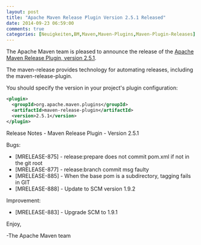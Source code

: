 ```yaml
---
layout: post
title: "Apache Maven Release Plugin Version 2.5.1 Released"
date: 2014-09-23 06:59:00
comments: true
categories: [Neuigkeiten,BM,Maven,Maven-Plugins,Maven-Plugin-Releases]
---
```

The Apache Maven team is pleased to announce the release of the 
[Apache Maven Release Plugin, version 2.5.1](http://maven.apache.org/plugins/maven-release-plugin/).

The maven-release provides technology for automating releases, including
the maven-release-plugin.

You should specify the version in your project's plugin configuration:

``` xml
<plugin>
  <groupId>org.apache.maven.plugins</groupId>
  <artifactId>maven-release-plugin</artifactId>
  <version>2.5.1</version>
</plugin>
```

<!-- more -->

Release Notes - Maven Release Plugin - Version 2.5.1

Bugs:

 * [MRELEASE-875] - release:prepare does not commit pom.xml if not in the git root
 * [MRELEASE-877] - release:branch commit msg faulty
 * [MRELEASE-885] - When the base pom is a subdirectory, tagging fails in GIT
 * [MRELEASE-888] - Update to SCM version 1.9.2

Improvement:

 * [MRELEASE-883] - Upgrade SCM to 1.9.1


Enjoy,

-The Apache Maven team
